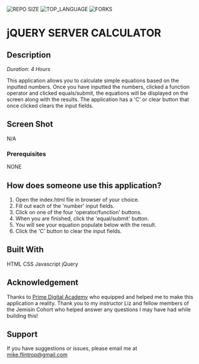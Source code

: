 ![REPO SIZE](https://img.shields.io/github/repo-size/scottbromander/the_marketplace.svg?style=flat-square) ![TOP_LANGUAGE](https://img.shields.io/github/languages/top/scottbromander/the_marketplace.svg?style=flat-square) ![FORKS](https://img.shields.io/github/forks/scottbromander/the_marketplace.svg?style=social)

# jQUERY SERVER CALCULATOR

## Description

_Duration: 4 Hours_

This application allows you to calculate simple equations based on the inputted numbers. Once you have inputted the numbers, clicked a function operator and clicked equals/submit, the equations will be displayed on the screen along with the results.  The application has a 'C' or clear button that once clicked clears the input fields.

## Screen Shot

N/A

### Prerequisites

NONE

## How does someone use this application?

1. Open the index.html file in browser of your choice.
2. Fill out each of the 'number' input fields.
3. Click on one of the four 'operator/function' buttons.
4. When you are finished, click the 'equal/submit' button.
5. You will see your equation populate below with the result.
6. Click the 'C' button to clear the input fields.

## Built With

HTML CSS Javascript jQuery

## Acknowledgement

Thanks to [Prime Digital Academy](www.primeacademy.io) who equipped and helped me to make this application a reality. Thank you to my instructor Liz and fellow members of the Jemisin Cohort  who helped answer any questions I may have had while building this! 

## Support

If you have suggestions or issues, please email me at [mike.flintrop@gmail.com](https://www.google.com)
